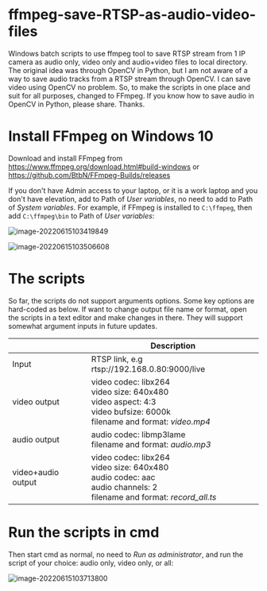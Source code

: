 # ffmpeg-save-RTSP-as-audio-video-files
Windows batch scripts to use ffmpeg tool to save RTSP stream from 1 IP camera as audio only, video only and audio+video files to local directory. The original idea was through OpenCV in Python, but I am not aware of a way to save audio tracks from a RTSP stream through OpenCV. I can save video using OpenCV no problem. So, to make the scripts in one place and suit for all purposes, changed to FFmpeg. If you know how to save audio in OpenCV in Python, please share. Thanks.



# Install FFmpeg on Windows 10

Download and install FFmpeg from https://www.ffmpeg.org/download.html#build-windows or https://github.com/BtbN/FFmpeg-Builds/releases

If you don't have Admin access to your laptop, or it is a work laptop and you don't have elevation, add to Path of *User variables*, no need to add to Path of *System variables*. For example, if FFmpeg is installed to `C:\ffmpeg`, then add `C:\ffmpeg\bin` to Path of *User variables*:

![image-20220615103419849](C:\Users\erwang\Documents\EricWang\U\phd\work4_openvino\recordings\ffmpeg-save-RTSP-as-audio-video-files\img\image-20220615103419849.png)

![image-20220615103506608](C:\Users\erwang\Documents\EricWang\U\phd\work4_openvino\recordings\ffmpeg-save-RTSP-as-audio-video-files\img\image-20220615103506608.png)

# The scripts

So far, the scripts do not support arguments options. Some key options are hard-coded as below. If want to change output file name or format, open the scripts in a text editor and make changes in there. They will support somewhat argument inputs in future updates. 

|                    | Description                                                  |
| ------------------ | ------------------------------------------------------------ |
| Input              | RTSP link, e.g rtsp://192.168.0.80:9000/live                 |
| video output       | video codec: libx264<br>video size: 640x480<br>video aspect: 4:3<br>video bufsize: 6000k<br>filename and format: *video.mp4* |
| audio output       | audio codec: libmp3lame<br>filename and format: *audio.mp3*  |
| video+audio output | video codec: libx264<br>video size: 640x480<br>audio codec: aac<br>audio channels: 2<br>filename and format: *record_all.ts* |

# Run the scripts in cmd

Then start cmd as normal, no need to *Run as administrator*, and run the script of your choice: audio only, video only, or all:

![image-20220615103713800](C:\Users\erwang\Documents\EricWang\U\phd\work4_openvino\recordings\ffmpeg-save-RTSP-as-audio-video-files\img\image-20220615103713800.png)

